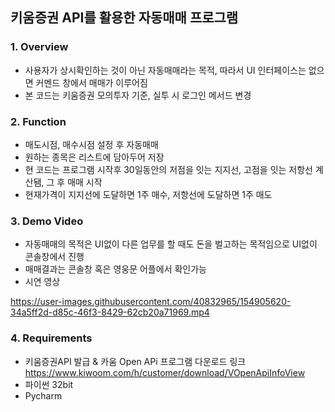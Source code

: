 ## 키움증권 API를 활용한 자동매매 프로그램

### 1. Overview
- 사용자가 상시확인하는 것이 아닌 자동매매라는 목적, 따라서 UI 인터페이스는 없으면 커멘드 창에서 매매가 이루어짐
- 본 코드는 키움증권 모의투자 기준, 실투 시 로그인 메서드 변경



### 2. Function
- 매도시점, 매수시점 설정 후 자동매매
- 원하는 종목은 리스트에 담아두어 저장
- 현 코드는 프로그램 시작후 30일동안의 저점을 잇는 지지선, 고점을 잇는 저항선 계산됌, 그 후 매매 시작
- 현재가격이 지지선에 도달하면 1주 매수, 저항선에 도달하면 1주 매도 

### 3. Demo Video 
- 자동매매의 목적은 UI없이 다른 업무를 할 때도 돈을 벌고하는 목적임으로 UI없이 콘솔창에서 진행
- 매매결과는 콘솔창 혹은 영웅문 어플에서 확인가능
- 시연 영상



https://user-images.githubusercontent.com/40832965/154905620-34a5ff2d-d85c-46f3-8429-62cb20a71969.mp4



### 4. Requirements
- 키움증권API 발급 & 카움 Open APi 프로그램 다운로드 링크 <br>
   https://www.kiwoom.com/h/customer/download/VOpenApiInfoView
- 파이썬 32bit
- Pycharm
